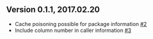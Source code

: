 ## Version 0.1.1, 2017.02.20

* Cache poisoning possible for package information [#2](https://github.com/Skelp/knockknock/issues/2)
* Include column number in caller information [#3](https://github.com/Skelp/knockknock/issues/3)
